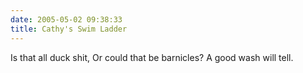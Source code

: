 ```yaml
---
date: 2005-05-02 09:38:33
title: Cathy's Swim Ladder
---
```

Is that all duck shit,
Or could that be barnicles?
A good wash will tell.